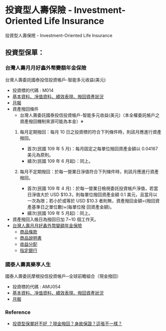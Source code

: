 # 投資型人壽保險 - Investment-Oriented Life Insurance

投資型人壽保險 - Investment-Oriented Life Insurance

<!--more-->
## 投資型保單：

### 台灣人壽月月好鑫外幣變額年金保險 
台灣人壽委託國泰投信投資帳戶-智能多元收益(美元)
- 投資標的代碼 : M014
- [基本資料、凈值資料、績效表現、撥回資產狀況](http://178.taiwanlife.com/T/TA/TA102.DJHTM?A=CTBCLIFE&B=M014&STD=)
- [月報](http://tfundwebtool.moneydj.com/tempfile/CTBCLIFE/TA101/M014/M014.pdf)
- 資產撥回條件
   + 台灣人壽委託國泰投信投資帳戶-智能多元收益(美元)（本全權委託帳戶之資產撥回機制來源可能為本金）※
  1. 每月定期撥回：每月 10 日之投資標的符合下列條件時，則該月應進行資產撥回。
     + 首次(民國 109 年 5 月)：每月固定之每單位撥回資產金額以 0.04167 美元為原則。
     + 續次(民國 109 年 6 月起)：同上。

  2. 每月不定期撥回：於每一營業日淨值符合下列條件時，則該月應進行資產撥回。
     + 首次(民國 109 年 4 月)：於每一營業日檢視委託投資帳戶淨值，若當日淨值大於 USD $10.3，則每單位撥回資產金額
0.1 美元，且當月以一次為限；若小於或等於 USD $10.3 者則無，資產撥回金額=(撥回資產基準日之單位數)×(每單位撥
回資產金額)。
     + 續次(民國 109 年 5 月起)：同上。
- 資產撥回入帳日為撥回日加 7~10 個工作天。
- [台灣人壽月月好鑫外幣變額年金保險](https://www.taiwanlife.com/SiteMap/107)
   + [商品條款](https://www.taiwanlife.com/u/other/3c9b30eb-9b2c-42ba-999b-a90561ac9949.pdf)
   + [商品說明書](https://www.taiwanlife.com/u/other/802b5c0f-6779-4bd1-aa06-bb947c5b66ee.pdf)
   + [收益分配](https://www.taiwanlife.com/u/other/62489ff5-6d7c-455c-aa07-33477a2e0498.pdf)
   + [指定銀行](https://www.taiwanlife.com/u/other/1084299d-2da5-4f9e-9ecc-9f4969f6beee.pdf)


### 國泰人壽真樂享人生  
國泰人壽委託摩根投信投資帳戶─全球前瞻組合（現金撥回）
- 投資標的代碼 : AMU054
- [基本資料、凈值資料、績效表現、撥回資產狀況](https://fund.cathaylife.com.tw/w/wfv/wfv02.djhtm?a=AMU054)
- [月報](https://www.cathaylife.com.tw/cathaylife/-/media/life-insurance/Files/Fund/Report/report_AMU054?sc_lang=zh-TW)


### Reference
- [投資型保單好不好 ？現金撥回？身故保證？這張不一樣？](https://tmmperfectlife.com/is-ilp-good/)

